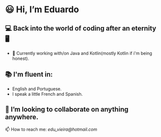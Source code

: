  # 😃 Hi, I’m **Eduardo**
 ## 💻 Back into the world of coding after an eternity 🖥
 - 🌱 Currently working with/on Java and Kotlin(mostly Kotlin if i'm being honest).
 
 ## 📚 I'm fluent in:
- English and Portuguese. 
- I speak a little French and Spanish.

## 🧩 I’m looking to collaborate on anything anywhere.

📫 How to reach me: _edu_vieira@hotmail.com_

<!---
eduVieiraAF/eduVieiraAF is a ✨ special ✨ repository because its `README.md` (this file) appears on your GitHub profile.
You can click the Preview link to take a look at your changes.
--->
